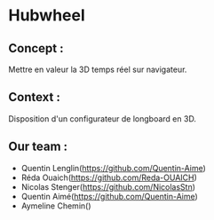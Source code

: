 # Hubwheel

## Concept :
Mettre en valeur la 3D temps réel sur navigateur.

## Context :
Disposition d'un configurateur de longboard en 3D.

## Our team :

* Quentin Lenglin(https://github.com/Quentin-Aime)
* Réda Ouaich(https://github.com/Reda-OUAICH)
* Nicolas Stenger(https://github.com/NicolasStn)
* Quentin Aimé(https://github.com/Quentin-Aime)
* Aymeline Chemin()
